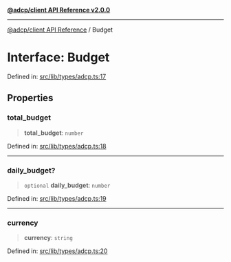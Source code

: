 [**@adcp/client API Reference v2.0.0**](../README.md)

***

[@adcp/client API Reference](../README.md) / Budget

# Interface: Budget

Defined in: [src/lib/types/adcp.ts:17](https://github.com/adcontextprotocol/adcp-client/blob/add23254eadaef025ae9fbe49b40948f459b98ff/src/lib/types/adcp.ts#L17)

## Properties

### total\_budget

> **total\_budget**: `number`

Defined in: [src/lib/types/adcp.ts:18](https://github.com/adcontextprotocol/adcp-client/blob/add23254eadaef025ae9fbe49b40948f459b98ff/src/lib/types/adcp.ts#L18)

***

### daily\_budget?

> `optional` **daily\_budget**: `number`

Defined in: [src/lib/types/adcp.ts:19](https://github.com/adcontextprotocol/adcp-client/blob/add23254eadaef025ae9fbe49b40948f459b98ff/src/lib/types/adcp.ts#L19)

***

### currency

> **currency**: `string`

Defined in: [src/lib/types/adcp.ts:20](https://github.com/adcontextprotocol/adcp-client/blob/add23254eadaef025ae9fbe49b40948f459b98ff/src/lib/types/adcp.ts#L20)
